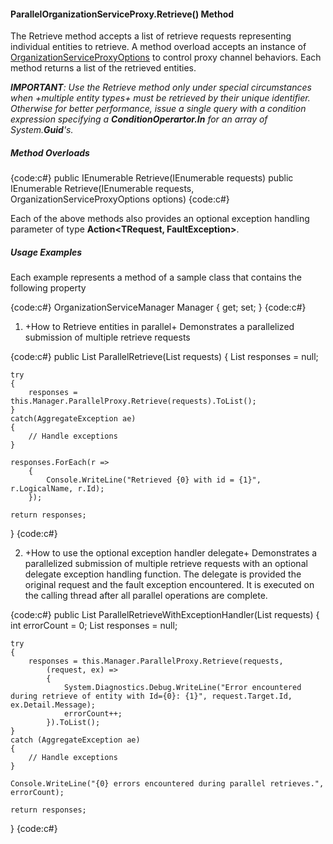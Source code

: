 #### ParallelOrganizationServiceProxy.Retrieve() Method

The Retrieve method accepts a list of retrieve requests representing individual entities to retrieve. A method overload accepts an instance of [OrganizationServiceProxyOptions](OrganizationServiceProxyOptions-Class) to control proxy channel behaviors.  Each  method returns a list of the retrieved entities.

_**IMPORTANT**: Use the Retrieve method only under special circumstances when +multiple entity types+ must be retrieved by their unique identifier.  Otherwise for better performance, issue a single query with a condition expression specifying a **ConditionOperartor.In** for an array of System.**Guid**'s._

##### Method Overloads 

{code:c#}
public IEnumerable<Entity> Retrieve(IEnumerable<RetrieveRequest> requests)
public IEnumerable<Entity> Retrieve(IEnumerable<RetrieveRequest> requests, OrganizationServiceProxyOptions options)
{code:c#}

Each of the above methods also provides an optional exception handling parameter of type **Action<TRequest, FaultException<OrganizationServiceFault>>**.

##### Usage Examples

Each example represents a method of a sample class that contains the following property

{code:c#}
OrganizationServiceManager Manager { get; set; }
{code:c#}

1. +How to Retrieve entities in parallel+
Demonstrates a parallelized submission of multiple retrieve requests

{code:c#}
public List<Entity> ParallelRetrieve(List<RetrieveRequest> requests)
{
    List<Entity> responses = null;

    try
    {
        responses = this.Manager.ParallelProxy.Retrieve(requests).ToList();
    }
    catch(AggregateException ae)
    {
        // Handle exceptions
    }

    responses.ForEach(r =>
        {
            Console.WriteLine("Retrieved {0} with id = {1}", r.LogicalName, r.Id);
        });

    return responses;
}
{code:c#}

2. +How to use the optional exception handler delegate+
Demonstrates a parallelized submission of multiple retrieve requests with an optional delegate exception handling function. The delegate is provided the original request and the fault exception encountered. It is executed on the calling thread after all parallel operations are complete.

{code:c#}
public List<Entity> ParallelRetrieveWithExceptionHandler(List<RetrieveRequest> requests)
{
    int errorCount = 0;
    List<Entity> responses = null;

    try
    {
        responses = this.Manager.ParallelProxy.Retrieve(requests,
            (request, ex) =>
            {
                System.Diagnostics.Debug.WriteLine("Error encountered during retrieve of entity with Id={0}: {1}", request.Target.Id, ex.Detail.Message);
                errorCount++;
            }).ToList();
    }
    catch (AggregateException ae)
    {
        // Handle exceptions
    }

    Console.WriteLine("{0} errors encountered during parallel retrieves.", errorCount);

    return responses;
}
{code:c#}